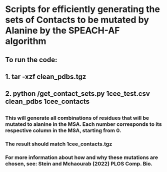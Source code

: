 # Scripts for efficiently generating the sets of Contacts to be mutated by Alanine by the SPEACH-AF algorithm


## To run the code:
## 1.  tar -xzf clean_pdbs.tgz
## 2.  python /get_contact_sets.py 1cee_test.csv clean_pdbs 1cee_contacts
##
### This will generate all combinations of residues that will be mutated to alanine in the MSA.  Each number corresponds to its respective column in the MSA, starting from 0.
### The result should match 1cee_contacts.tgz
### For more information about how and why these mutations are chosen, see: Stein and Mchaourab (2022) PLOS Comp. Bio.
